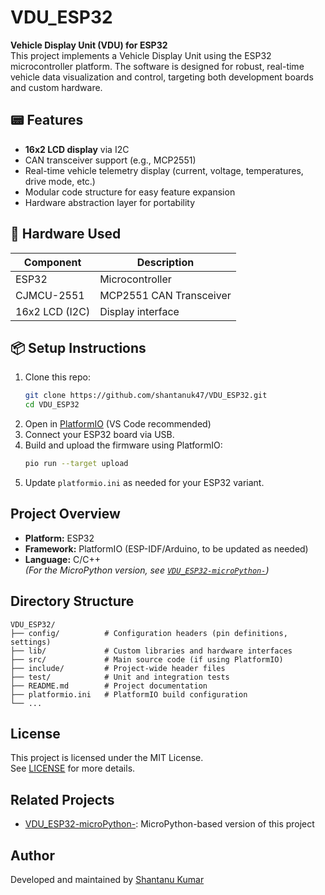 
# VDU_ESP32
**Vehicle Display Unit (VDU) for ESP32**  
This project implements a Vehicle Display Unit using the ESP32 microcontroller platform. The software is designed for robust, real-time vehicle data visualization and control, targeting both development boards and custom hardware.

## 📟 Features

- **16x2 LCD display** via I2C
- CAN transceiver support (e.g., MCP2551)
- Real-time vehicle telemetry display (current, voltage, temperatures, drive mode, etc.)
- Modular code structure for easy feature expansion
- Hardware abstraction layer for portability

## 🧰 Hardware Used

| Component       | Description              |
|----------------|--------------------------|
| ESP32           | Microcontroller          |
| CJMCU-2551      | MCP2551 CAN Transceiver  |
| 16x2 LCD (I2C)  | Display interface        |

## 📦 Setup Instructions

1. Clone this repo:
   ```bash
   git clone https://github.com/shantanuk47/VDU_ESP32.git
   cd VDU_ESP32
   ```
2. Open in [PlatformIO](https://platformio.org/) (VS Code recommended)
3. Connect your ESP32 board via USB.
4. Build and upload the firmware using PlatformIO:
   ```bash
   pio run --target upload
   ```
5. Update `platformio.ini` as needed for your ESP32 variant.

## Project Overview

- **Platform:** ESP32
- **Framework:** PlatformIO (ESP-IDF/Arduino, to be updated as needed)
- **Language:** C/C++  
  *(For the MicroPython version, see [`VDU_ESP32-microPython-`](https://github.com/shantanuk47/VDU_ESP32-microPython-))*

## Directory Structure

```
VDU_ESP32/
├── config/          # Configuration headers (pin definitions, settings)
├── lib/             # Custom libraries and hardware interfaces
├── src/             # Main source code (if using PlatformIO)
├── include/         # Project-wide header files
├── test/            # Unit and integration tests
├── README.md        # Project documentation
├── platformio.ini   # PlatformIO build configuration
└── ...
```

## License

This project is licensed under the MIT License.  
See [LICENSE](LICENSE) for more details.

## Related Projects

- [VDU_ESP32-microPython-](https://github.com/shantanuk47/VDU_ESP32-microPython-): MicroPython-based version of this project

## Author

Developed and maintained by [Shantanu Kumar](https://github.com/shantanuk47)

